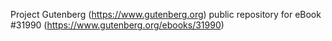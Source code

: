 Project Gutenberg (https://www.gutenberg.org) public repository for eBook #31990 (https://www.gutenberg.org/ebooks/31990)
